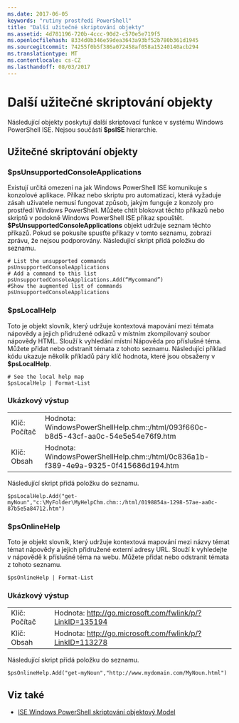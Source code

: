 ```yaml
---
ms.date: 2017-06-05
keywords: "rutiny prostředí PowerShell"
title: "Další užitečné skriptování objekty"
ms.assetid: 4d781196-720b-4ccc-90d2-c570e5e719f5
ms.openlocfilehash: 8334d0b346e59dea3643a93bf52b780b361d1945
ms.sourcegitcommit: 74255f0b5f386a072458af058a15240140acb294
ms.translationtype: MT
ms.contentlocale: cs-CZ
ms.lasthandoff: 08/03/2017
---
```

# <a name="other-useful-scripting-objects"></a>Další užitečné skriptování objekty
  Následující objekty poskytují další skriptovací funkce v systému Windows PowerShell ISE. Nejsou součástí **$psISE** hierarchie.

## <a name="useful-scripting-objects"></a>Užitečné skriptování objekty

### <a name="psunsupportedconsoleapplications"></a>$psUnsupportedConsoleApplications
 Existují určitá omezení na jak Windows PowerShell ISE komunikuje s konzolové aplikace. Příkaz nebo skriptu pro automatizaci, která vyžaduje zásah uživatele nemusí fungovat způsob, jakým funguje z konzoly pro prostředí Windows PowerShell. Můžete chtít blokovat těchto příkazů nebo skriptů v podokně Windows PowerShell ISE příkaz spouštět. **$PsUnsupportedConsoleApplications** objekt udržuje seznam těchto příkazů. Pokud se pokusíte spusťte příkazy v tomto seznamu, zobrazí zprávu, že nejsou podporovány. Následující skript přidá položku do seznamu.

```
# List the unsupported commands
psUnsupportedConsoleApplications
# Add a command to this list
psUnsupportedConsoleApplications.Add(“Mycommand”)
#Show the augmented list of commands
psUnsupportedConsoleApplications

```

### <a name="pslocalhelp"></a>$psLocalHelp
 Toto je objekt slovník, který udržuje kontextová mapování mezi témata nápovědy a jejich přidružené odkazů v místním zkompilovaný soubor nápovědy HTML. Slouží k vyhledání místní Nápověda pro příslušné téma. Můžete přidat nebo odstranit témata z tohoto seznamu. Následující příklad kódu ukazuje několik příkladů páry klíč hodnota, které jsou obsaženy v **$psLocalHelp**.

```
# See the local help map
$psLocalHelp | Format-List

```

### <a name="sample-output"></a>Ukázkový výstup

|||
|-|-|
|Klíč: Počítač|Hodnota: WindowsPowerShellHelp.chm::/html/093f660c-b8d5-43cf-aa0c-54e5e54e76f9.htm|
|Klíč: Obsah|Hodnota: WindowsPowerShellHelp.chm::/html/0c836a1b-f389-4e9a-9325-0f415686d194.htm|

 Následující skript přidá položku do seznamu.

```
$psLocalHelp.Add("get-myNoun","c:\MyFolder\MyHelpChm.chm::/html/0198854a-1298-57ae-aa0c-87b5e5a84712.htm")
```

### <a name="psonlinehelp"></a>$psOnlineHelp
 Toto je objekt slovník, který udržuje kontextová mapování mezi názvy témat témat nápovědy a jejich přidružené externí adresy URL. Slouží k vyhledejte v nápovědě k příslušné téma na webu. Můžete přidat nebo odstranit témata z tohoto seznamu.

```
$psOnlineHelp | Format-List

```

### <a name="sample-output"></a>Ukázkový výstup

|||
|-|-|
|Klíč: Počítač|Hodnota: http://go.microsoft.com/fwlink/p/?LinkID=135194|
|Klíč: Obsah|Hodnota: http://go.microsoft.com/fwlink/p/?LinkID=113278|

 Následující skript přidá položku do seznamu.

```
$psOnlineHelp.Add("get-myNoun","http://www.mydomain.com/MyNoun.html")
```

## <a name="see-also"></a>Viz také
- [ISE Windows PowerShell skriptování objektový Model](../../core-powershell/ise/The-Windows-PowerShell-ISE-Scripting-Object-Model.md)

  
